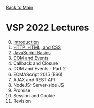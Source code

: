 [Back to Main](/karthik)

# VSP 2022 Lectures

0. [Introduction](./lecture-0.pdf)
1. [HTTP, HTML, and CSS](./lecture-1.pdf)
2. [JavaScript Basics](./lecture-2.pdf)
3. [DOM and Events](./lecture-3.pdf)
4. Callback and Closure
5. DOM and Events - Part 2
6. ECMAScript 2015 (ES6)
7. AJAX and REST API
8. NodeJS: Server-side JS
9. Promise
10. Session and Cookie
11. Revision
